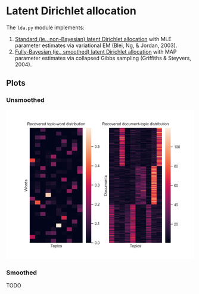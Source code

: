 # Latent Dirichlet allocation
The `lda.py` module implements:

1. [Standard (ie., non-Bayesian) latent Dirichlet
   allocation](https://en.wikipedia.org/wiki/Latent_Dirichlet_allocation) with MLE parameter
   estimates via variational EM (Blei, Ng, & Jordan, 2003).
2. [Fully-Bayesian (ie., smoothed) latent Dirichlet allocation](https://people.cs.umass.edu/~wallach/courses/s11/cmpsci791ss/readings/griffiths02gibbs.pdf) with MAP parameter
   estimates via collapsed Gibbs sampling (Griffiths & Steyvers, 2004).

## Plots

### Unsmoothed
<img src="img/plot_unsmoothed.png" height="400" />

### Smoothed
TODO